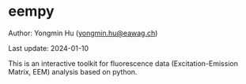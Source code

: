 # eempy

Author: Yongmin Hu (yongmin.hu@eawag.ch)

Last update: 2024-01-10

This is an interactive toolkit for fluorescence data (Excitation-Emission Matrix, EEM) analysis based on python.

